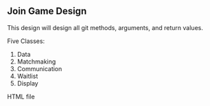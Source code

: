 ## Join Game Design

This design will design all git methods, arguments, and return values.

Five Classes:
1) Data 
2) Matchmaking
3) Communication
4) Waitlist
5) Display

HTML file
